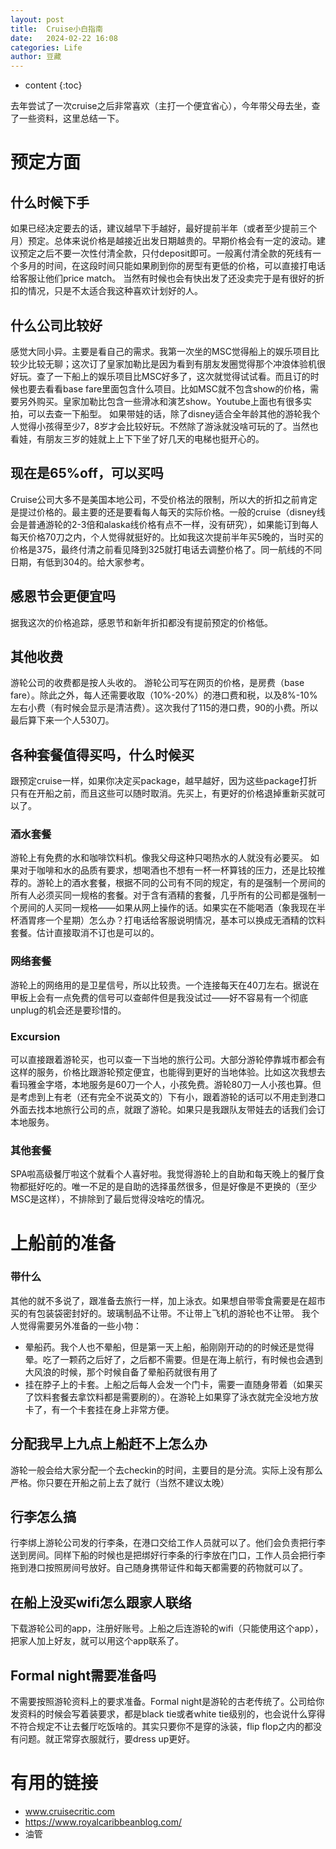 ```yaml
---
layout: post
title:  Cruise小白指南
date:   2024-02-22 16:08
categories: Life
author: 豆藏
---
```


* content
{:toc}

去年尝试了一次cruise之后非常喜欢（主打一个便宜省心），今年带父母去坐，查了一些资料，这里总结一下。

# 预定方面
## 什么时候下手
如果已经决定要去的话，建议越早下手越好，最好提前半年（或者至少提前三个月）预定。总体来说价格是越接近出发日期越贵的。早期价格会有一定的波动。建议预定之后不要一次性付清全款，只付deposit即可。一般离付清全款的死线有一个多月的时间，在这段时间只能如果刷到你的房型有更低的价格，可以直接打电话给客服让他们price match。
当然有时候也会有快出发了还没卖完于是有很好的折扣的情况，只是不太适合我这种喜欢计划好的人。

## 什么公司比较好
感觉大同小异。主要是看自己的需求。我第一次坐的MSC觉得船上的娱乐项目比较少比较无聊；这次订了皇家加勒比是因为看到有朋友发圈觉得那个冲浪体验机很好玩。查了一下船上的娱乐项目比MSC好多了，这次就觉得试试看。而且订的时候也要去看看base fare里面包含什么项目。比如MSC就不包含show的价格，需要另外购买。皇家加勒比包含一些滑冰和演艺show。Youtube上面也有很多实拍，可以去查一下船型。
如果带娃的话，除了disney适合全年龄其他的游轮我个人觉得小孩得至少7，8岁才会比较好玩。不然除了游泳就没啥可玩的了。当然也看娃，有朋友三岁的娃就上上下下坐了好几天的电梯也挺开心的。

## 现在是65%off，可以买吗
Cruise公司大多不是美国本地公司，不受价格法的限制，所以大的折扣之前肯定是提过价格的。最主要的还是要看每人每天的实际价格。一般的cruise（disney线会是普通游轮的2-3倍和alaska线价格有点不一样，没有研究），如果能订到每人每天价格70刀之内，个人觉得就挺好的。比如我这次提前半年买5晚的，当时买的价格是375，最终付清之前看见降到325就打电话去调整价格了。同一航线的不同日期，有低到304的。给大家参考。

## 感恩节会更便宜吗
据我这次的价格追踪，感恩节和新年折扣都没有提前预定的价格低。

## 其他收费
游轮公司的收费都是按人头收的。
游轮公司写在网页的价格，是房费（base fare）。除此之外，每人还需要收取（10%-20%）的港口费和税，以及8%-10%左右小费（有时候会显示是清洁费）。这次我付了115的港口费，90的小费。所以最后算下来一个人530刀。

## 各种套餐值得买吗，什么时候买
跟预定cruise一样，如果你决定买package，越早越好，因为这些package打折只有在开船之前，而且这些可以随时取消。先买上，有更好的价格退掉重新买就可以了。

### 酒水套餐
游轮上有免费的水和咖啡饮料机。像我父母这种只喝热水的人就没有必要买。
如果对于咖啡和水的品质有要求，想喝酒也不想有一杯一杯算钱的压力，还是比较推荐的。游轮上的酒水套餐，根据不同的公司有不同的规定，有的是强制一个房间的所有人必须买同一规格的套餐。对于含有酒精的套餐，几乎所有的公司都是强制一个房间的人买同一规格——如果从网上操作的话。如果实在不能喝酒（象我现在半杯酒胃疼一个星期）怎么办？打电话给客服说明情况，基本可以换成无酒精的饮料套餐。估计直接取消不订也是可以的。

### 网络套餐
游轮上的网络用的是卫星信号，所以比较贵。一个连接每天在40刀左右。据说在甲板上会有一点免费的信号可以查邮件但是我没试过——好不容易有一个彻底unplug的机会还是要珍惜的。


### Excursion
可以直接跟着游轮买，也可以查一下当地的旅行公司。大部分游轮停靠城市都会有这样的服务，价格比跟游轮预定便宜，也能得到更好的当地体验。比如这次我想去看玛雅金字塔，本地服务是60刀一个人，小孩免费。游轮80刀一人小孩也算。但是考虑到上有老（还有完全不说英文的）下有小，跟着游轮的话可以不用走到港口外面去找本地旅行公司的点，就跟了游轮。如果只是我跟队友带娃去的话我们会订本地服务。

### 其他套餐
SPA啦高级餐厅啦这个就看个人喜好啦。我觉得游轮上的自助和每天晚上的餐厅食物都挺好吃的。唯一不足的是自助的选择虽然很多，但是好像是不更换的（至少MSC是这样），不排除到了最后觉得没啥吃的情况。


# 上船前的准备
### 带什么
其他的就不多说了，跟准备去旅行一样，加上泳衣。如果想自带零食需要是在超市买的有包装袋密封好的。玻璃制品不让带。不让带上飞机的游轮也不让带。
我个人觉得需要另外准备的一些小物：
* 晕船药。我个人也不晕船，但是第一天上船，船刚刚开动的的时候还是觉得晕。吃了一颗药之后好了，之后都不需要。但是在海上航行，有时候也会遇到大风浪的时候，那个时候自备了晕船药就很有用了
* 挂在脖子上的卡套。上船之后每人会发一个门卡，需要一直随身带着（如果买了饮料套餐去拿饮料都是需要刷的）。在游轮上如果穿了泳衣就完全没地方放卡了，有一个卡套挂在身上非常方便。


## 分配我早上九点上船赶不上怎么办
游轮一般会给大家分配一个去checkin的时间，主要目的是分流。实际上没有那么严格。你只要在开船之前上去了就行（当然不建议太晚）

## 行李怎么搞
行李绑上游轮公司发的行李条，在港口交给工作人员就可以了。他们会负责把行李送到房间。同样下船的时候也是把绑好行李条的行李放在门口，工作人员会把行李拖到港口按照房间号放好。自己随身携带证件和每天都需要的药物就可以了。

## 在船上没买wifi怎么跟家人联络
下载游轮公司的app，注册好账号。上船之后连游轮的wifi（只能使用这个app），把家人加上好友，就可以用这个app联系了。

## Formal night需要准备吗
不需要按照游轮资料上的要求准备。Formal night是游轮的古老传统了。公司给你发资料的时候会写着装要求，都是black tie或者white tie级别的，也会说什么穿得不符合规定不让去餐厅吃饭啥的。其实只要你不是穿的泳装，flip flop之内的都没有问题。就正常穿衣服就行，要dress up更好。

# 有用的链接
* www.cruisecritic.com
* https://www.royalcaribbeanblog.com/
* 油管

